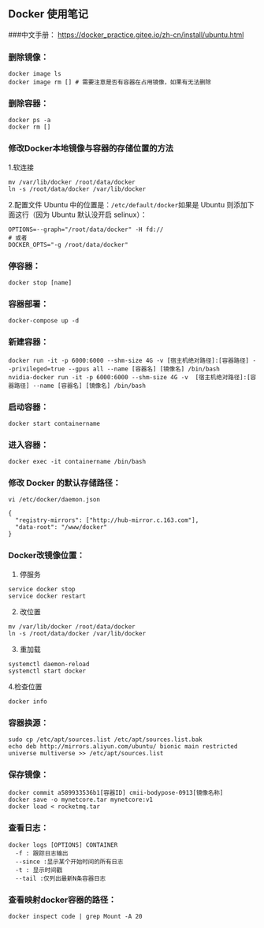 ## Docker 使用笔记
###中文手册：
https://docker_practice.gitee.io/zh-cn/install/ubuntu.html

### 删除镜像：
```shell
docker image ls
docker image rm [] # 需要注意是否有容器在占用镜像，如果有无法删除
```

### 删除容器：
```shell
docker ps -a
docker rm []
```

### 修改Docker本地镜像与容器的存储位置的方法
1.软连接
```shell
mv /var/lib/docker /root/data/docker
ln -s /root/data/docker /var/lib/docker
```  
2.配置文件
Ubuntu 中的位置是：`/etc/default/docker`如果是 Ubuntu 则添加下面这行（因为 Ubuntu 默认没开启 selinux）：
```
OPTIONS=--graph="/root/data/docker" -H fd://
# 或者
DOCKER_OPTS="-g /root/data/docker"
```

### 停容器：
```shell
docker stop [name]
```

### 容器部署：
```shell
docker-compose up -d
```

### 新建容器：
```shell
docker run -it -p 6000:6000 --shm-size 4G -v [宿主机绝对路径]:[容器路径] --privileged=true --gpus all --name [容器名] [镜像名] /bin/bash
nvidia-docker run -it -p 6000:6000 --shm-size 4G -v  [宿主机绝对路径]:[容器路径] --name [容器名] [镜像名] /bin/bash
```

### 启动容器：
```shell
docker start containername
```

### 进入容器：
```shell
docker exec -it containername /bin/bash
```

### 修改 Docker 的默认存储路径：
`vi /etc/docker/daemon.json`
```
{
  "registry-mirrors": ["http://hub-mirror.c.163.com"],
  "data-root": "/www/docker"
}
```

### Docker改镜像位置：
1. 停服务
```shell
service docker stop
service docker restart
```
2. 改位置
```shell
mv /var/lib/docker /root/data/docker
ln -s /root/data/docker /var/lib/docker
```
3. 重加载
```shell
systemctl daemon-reload
systemctl start docker
```
4.检查位置
```shell
docker info
```

### 容器换源：
```shell
sudo cp /etc/apt/sources.list /etc/apt/sources.list.bak
echo deb http://mirrors.aliyun.com/ubuntu/ bionic main restricted universe multiverse >> /etc/apt/sources.list
```

### 保存镜像：
```shell
docker commit a589933536b1[容器ID] cmii-bodypose-0913[镜像名称]
docker save -o mynetcore.tar mynetcore:v1
docker load < rocketmq.tar
```

### 查看日志：
```shell
docker logs [OPTIONS] CONTAINER
  -f : 跟踪日志输出
  --since :显示某个开始时间的所有日志
  -t : 显示时间戳
  --tail :仅列出最新N条容器日志
```

### 查看映射docker容器的路径：
```shell
docker inspect code | grep Mount -A 20
```
